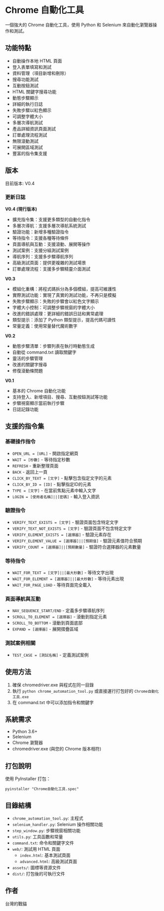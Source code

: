 # Chrome 自動化工具

一個強大的 Chrome 自動化工具，使用 Python 和 Selenium 來自動化瀏覽器操作和測試。

## 功能特點

- 自動操作本地 HTML 頁面
- 登入表單填寫和測試
- 資料管理（項目新增和刪除）
- 搜尋功能測試
- 互動按鈕測試
- HTML 關鍵字搜尋功能
- 動態步驟顯示
- 詳細的執行日誌
- 失敗步驟以紅色顯示
- 可調整字體大小
- 多層次導航測試
- 產品詳細資訊頁面測試
- 訂單處理流程測試
- 無限滾動測試
- 可展開區域測試
- 豐富的指令集支援

## 版本

目前版本: V0.4

### 更新日誌

**V0.4 (現行版本)**
- 擴充指令集：支援更多類型的自動化指令
- 多層次導航：支援多層次導航系統測試
- 驗證功能：新增多種驗證指令
- 等待指令：支援各種等待條件
- 頁面導航與互動：支援滾動、展開等操作
- 測試案例：支援分組測試案例
- 導航序列：支援多步驟導航序列
- 高級測試頁面：提供更複雜的測試場景
- 訂單處理流程：支援多步驟精靈介面測試

**V0.3**
- 模組化重構：將程式碼拆分為多個模組，提高可維護性
- 實際測試功能：實現了真實的測試功能，不再只是模擬
- 失敗步驟顯示：失敗的步驟會以紅色文字顯示
- 字體大小控制：可調整步驟視窗的字體大小
- 改進的錯誤處理：更詳細的錯誤日誌和異常處理
- 類型提示：添加了 Python 類型提示，提高代碼可讀性
- 常量定義：使用常量替代魔術數字

**V0.2**
- 動態步驟清單：步驟列表在執行時動態生成
- 自動從 command.txt 讀取關鍵字
- 靈活的步驟管理
- 改進的關鍵字搜尋
- 修復滾動條問題

**V0.1**
- 基本的 Chrome 自動化功能
- 支持登入、新增項目、搜尋、互動按鈕測試等功能
- 步驟視窗顯示當前執行步驟
- 日誌記錄功能

## 支援的指令集

### 基礎操作指令
- `OPEN_URL = [URL]` - 開啟指定網頁
- `WAIT = [秒數]` - 等待指定秒數
- `REFRESH` - 重新整理頁面
- `BACK` - 返回上一頁
- `CLICK_BY_TEXT = [文字]` - 點擊包含指定文字的元素
- `CLICK_BY_ID = [ID]` - 點擊指定ID的元素
- `TYPE = [文字]` - 在當前焦點元素中輸入文字
- `LOGIN = [使用者名稱]||[密碼]` - 輸入登入資訊

### 驗證指令
- `VERIFY_TEXT_EXISTS = [文字]` - 驗證頁面包含特定文字
- `VERIFY_TEXT_NOT_EXISTS = [文字]` - 驗證頁面不包含特定文字
- `VERIFY_ELEMENT_EXISTS = [選擇器]` - 驗證元素存在
- `VERIFY_ELEMENT_VALUE = [選擇器]||[預期值]` - 驗證元素值符合預期
- `VERIFY_COUNT = [選擇器]||[預期數量]` - 驗證符合選擇器的元素數量

### 等待指令
- `WAIT_FOR_TEXT = [文字]||[最大秒數]` - 等待文字出現
- `WAIT_FOR_ELEMENT = [選擇器]||[最大秒數]` - 等待元素出現
- `WAIT_FOR_PAGE_LOAD` - 等待頁面完全載入

### 頁面導航與互動
- `NAV_SEQUENCE_START/END` - 定義多步驟導航序列
- `SCROLL_TO_ELEMENT = [選擇器]` - 滾動到指定元素
- `SCROLL_TO_BOTTOM` - 滾動到頁面底部
- `EXPAND = [選擇器]` - 展開摺疊區域

### 測試案例相關
- `TEST_CASE = [測試名稱]` - 定義測試案例

## 使用方法

1. 確保 chromedriver.exe 與程式在同一目錄
2. 執行 `python chrome_automation_tool.py` 或直接運行打包好的 `Chrome自動化工具.exe`
3. 在 command.txt 中可以添加指令和關鍵字

## 系統需求

- Python 3.6+
- Selenium
- Chrome 瀏覽器
- chromedriver.exe (與您的 Chrome 版本相符)

## 打包說明

使用 PyInstaller 打包：
```
pyinstaller "Chrome自動化工具.spec"
```

## 目錄結構

- `chrome_automation_tool.py`: 主程式
- `selenium_handler.py`: Selenium 操作相關功能
- `step_window.py`: 步驟視窗相關功能
- `utils.py`: 工具函數和常量
- `command.txt`: 命令和關鍵字文件
- `web/`: 測試用 HTML 頁面
  - `index.html`: 基本測試頁面
  - `advanced.html`: 高級測試頁面
- `assets/`: 圖標等資源文件
- `dist/`: 打包後的可執行文件

## 作者

台灣的戰貓 